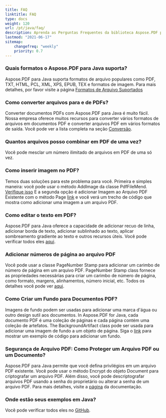 ```yaml
---
title: FAQ 
linktitle: FAQ
type: docs
weight: 120
url: /pt/java/faq/
description: Aprenda as Perguntas Frequentes da biblioteca Aspose.PDF para Java.
lastmod: "2021-06-17"
sitemap:
    changefreq: "weekly"
    priority: 0.7
---
```


<div class="schema-faq-code" itemscope="" itemtype="https://schema.org/FAQPage"><div itemscope="" itemprop="mainEntity" itemtype="https://schema.org/Question" class="faq-question"><h3 itemprop="name" class="faq-q">Quais formatos o Aspose.PDF para Java suporta?</h3><div itemscope="" itemprop="acceptedAnswer" itemtype="https://schema.org/Answer"><p itemprop="text" class="faq-a">Aspose.PDF para Java suporta formatos de arquivo populares como PDF, TXT, HTML, PCL, XML, XPS, EPUB, TEX e formatos de imagem.
 Para mais detalhes, por favor visite a página <a href="/pdf/java/supported-file-formats/">Formatos de Arquivo Suportados</a></p></div></div><div itemscope="" itemprop="mainEntity" itemtype="https://schema.org/Question" class="faq-question"><h3 itemprop="name" class="faq-q">Como converter arquivos para e de PDFs?</h3><div itemscope="" itemprop="acceptedAnswer" itemtype="https://schema.org/Answer"><p itemprop="text" class="faq-a">Converter documentos PDFs com Aspose.PDF para Java é muito fácil. Nossa empresa oferece muitos recursos para converter vários formatos de arquivos em documentos PDF e converter arquivos PDF em vários formatos de saída. Você pode ver a lista completa na seção <a href="/pdf/java/converting/">Conversão</a>.</p></div></div><div itemscope="" itemprop="mainEntity" itemtype="https://schema.org/Question" class="faq-question"><h3 itemprop="name" class="faq-q">Quantos arquivos posso combinar em PDF de uma vez?</h3><div itemscope="" itemprop="acceptedAnswer" itemtype="https://schema.org/Answer"><p itemprop="text" class="faq-a">Você pode mesclar um número ilimitado de arquivos em PDF de uma só vez.</p></div></div><div itemscope="" itemprop="mainEntity" itemtype="https://schema.org/Question" class="faq-question"><h3 itemprop="name" class="faq-q">Como inserir imagem no PDF?</h3><div itemscope="" itemprop="acceptedAnswer" itemtype="https://schema.org/Answer"><p itemprop="text" class="faq-a">Temos duas soluções para este problema para você. Primeira e simples maneira: você pode usar o método AddImage da classe PdfFileMend. <a href="/pdf/java/add-image-to-existing-pdf-file/#add-image-in-an-existing-pdf-file-facades/">Verifique isso</a> E a segunda opção é adicionar Imagem ao Arquivo PDF Existente com o método Page <a href="/pdf/java/add-image-to-existing-pdf-file/">link</a> e você verá um trecho de código que mostra como adicionar uma imagem a um arquivo PDF.</p></div></div><div itemscope="" itemprop="mainEntity" itemtype="https://schema.org/Question" class="faq-question"><h3 itemprop="name" class="faq-q">Como editar o texto em PDF?</h3><div itemscope="" itemprop="acceptedAnswer" itemtype="https://schema.org/Answer"><p itemprop="text" class="faq-a">Aspose.PDF para Java oferece a capacidade de adicionar recuo de linha, adicionar borda de texto, adicionar sublinhado ao texto, aplicar sombreamento gradiente ao texto e outros recursos úteis. Você pode verificar todos eles <a href="/pdf/java/text-formatting-inside-pdf/">aqui</a>.</p></div></div><div itemscope="" itemprop="mainEntity" itemtype="https://schema.org/Question" class="faq-question"><h3 itemprop="name" class="faq-q">Adicionar números de página ao arquivo PDF</h3><div itemscope="" itemprop="acceptedAnswer" itemtype="https://schema.org/Answer"><p itemprop="text" class="faq-a">Você pode usar a classe PageNumber Stamp para adicionar um carimbo de número de página em um arquivo PDF. PageNumber Stamp class fornece as propriedades necessárias para criar um carimbo de número de página, como formato, margens, alinhamentos, número inicial, etc. Todos os detalhes você pode ver <a href="/pdf/java/add-page-number/">aqui</a>.</p></div></div><div itemscope="" itemprop="mainEntity" itemtype="https://schema.org/Question" class="faq-question"><h3 itemprop="name" class="faq-q">Como Criar um Fundo para Documentos PDF?</h3><div itemscope="" itemprop="acceptedAnswer" itemtype="https://schema.org/Answer"><p itemprop="text" class="faq-a">Imagens de fundo podem ser usadas para adicionar uma marca d'água ou outro design sutil aos documentos. In Aspose.PDF for Java, cada documento PDF é uma coleção de páginas e cada página contém uma coleção de artefatos. The BackgroundArtifact class pode ser usada para adicionar uma imagem de fundo a um objeto de página. Siga o <a href="/pdf/java/add-backgrounds/">link</a> para mostrar um exemplo de código para adicionar um fundo.</p></div></div><div itemscope="" itemprop="mainEntity" itemtype="https://schema.org/Question" class="faq-question"><h3 itemprop="name" class="faq-q">Segurança de Arquivo PDF: Como Proteger um Arquivo PDF ou um Documento?</h3><div itemscope="" itemprop="acceptedAnswer" itemtype="https://schema.org/Answer"><p itemprop="text" class="faq-a">Aspose.PDF para Java permite que você defina privilégios em um arquivo PDF existente. Você pode usar o método Encrypt do objeto Document para criptografar um arquivo PDF. Além disso, você pode descriptografar arquivos PDF usando a senha do proprietário ou alterar a senha de um arquivo PDF. Para mais detalhes, visite a <a href="/pdf/java/digitally-sign-pdf-file/">página</a> da documentação.</p></div></div><div itemscope="" itemprop="mainEntity" itemtype="https://schema.org/Question" class="faq-question"><h3 itemprop="name" class="faq-q">Onde estão seus exemplos em Java?</h3><div itemscope="" itemprop="acceptedAnswer" itemtype="https://schema.org/Answer"><p itemprop="text" class="faq-a">Você pode verificar todos eles no <a href="https://github.com/aspose-pdf">GitHub</a>.</p></div></div></div>